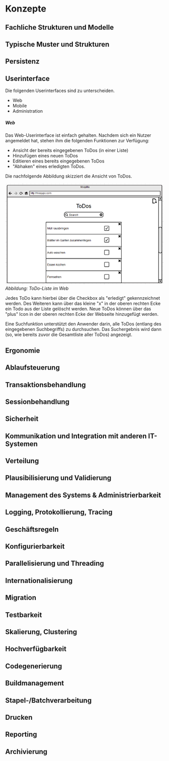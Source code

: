 Konzepte
========


Fachliche Strukturen und Modelle
--------------------------------


Typische Muster und Strukturen
------------------------------


Persistenz
----------


Userinterface
-------------

Die folgenden Userinterfaces sind zu unterscheiden.
* Web
* Mobile
* Administration

##### Web
Das Web-Userinterface ist einfach gehalten. Nachdem sich ein Nutzer angemeldet hat, stehen ihm die folgenden Funktionen zur Verfügung:

* Ansicht der bereits eingegebenen ToDos (in einer Liste)
* Hinzufügen eines neuen ToDos
* Editieren eines bereits eingegebenen ToDos
* "Abhaken" eines erledigten ToDos.

Die nachfolgende Abbildung skizziert die Ansicht von ToDos.

![moqup_web_todos_main](Abbildungen/Moqup_Web_ToDos_Main.png)
_Abbildung: ToDo-Liste im Web_

Jedes ToDo kann hierbei über die Checkbox als "erledigt" gekennzeichnet werden. Des Weiteren kann über das kleine "x" in der oberen rechten Ecke ein Todo aus der Liste gelöscht werden. Neue ToDos können über das "plus" Icon in der oberen rechten Ecke der Webseite hinzugefügt werden. 

Eine Suchfunktion unterstützt den Anwender darin, alle ToDos (entlang des eingegebenen Suchbegriffs) zu durchsuchen. Das Suchergebnis wird dann (so, wie bereits zuvor die Gesamtliste aller ToDos) angezeigt. 

Ergonomie
---------


Ablaufsteuerung
---------------


Transaktionsbehandlung
----------------------


Sessionbehandlung
-----------------


Sicherheit
----------


Kommunikation und Integration mit anderen IT-Systemen
-----------------------------------------------------


Verteilung
----------


Plausibilisierung und Validierung
---------------------------------


Management des Systems & Administrierbarkeit
--------------------------------------------


Logging, Protokollierung, Tracing
---------------------------------


Geschäftsregeln
---------------


Konfigurierbarkeit
------------------


Parallelisierung und Threading
------------------------------


Internationalisierung
---------------------


Migration
---------


Testbarkeit
-----------


Skalierung, Clustering
----------------------


Hochverfügbarkeit
-----------------


Codegenerierung
---------------


Buildmanagement
---------------


Stapel-/Batchverarbeitung
-------------------------


Drucken
-------


Reporting
---------


Archivierung
------------
